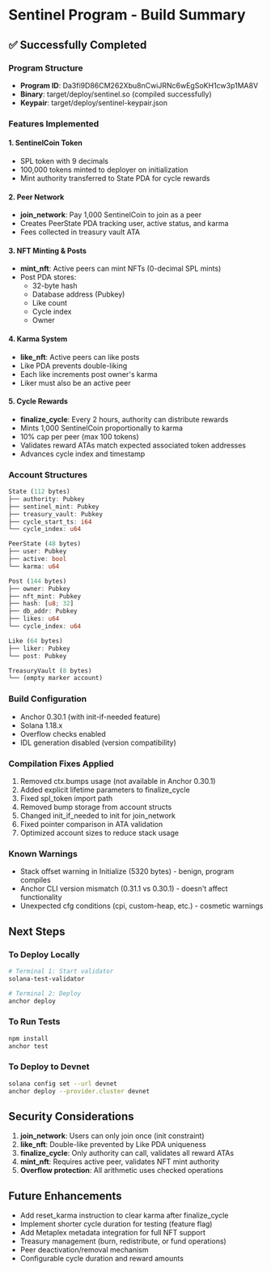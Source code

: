 # Sentinel Program - Build Summary

## ✅ Successfully Completed

### Program Structure
- **Program ID**: Da3fi9D86CM262Xbu8nCwiJRNc6wEgSoKH1cw3p1MA8V
- **Binary**: target/deploy/sentinel.so (compiled successfully)
- **Keypair**: target/deploy/sentinel-keypair.json

### Features Implemented

#### 1. SentinelCoin Token
- SPL token with 9 decimals
- 100,000 tokens minted to deployer on initialization
- Mint authority transferred to State PDA for cycle rewards

#### 2. Peer Network
- **join_network**: Pay 1,000 SentinelCoin to join as a peer
- Creates PeerState PDA tracking user, active status, and karma
- Fees collected in treasury vault ATA

#### 3. NFT Minting & Posts
- **mint_nft**: Active peers can mint NFTs (0-decimal SPL mints)
- Post PDA stores:
  - 32-byte hash
  - Database address (Pubkey)
  - Like count
  - Cycle index
  - Owner

#### 4. Karma System
- **like_nft**: Active peers can like posts
- Like PDA prevents double-liking
- Each like increments post owner's karma
- Liker must also be an active peer

#### 5. Cycle Rewards
- **finalize_cycle**: Every 2 hours, authority can distribute rewards
- Mints 1,000 SentinelCoin proportionally to karma
- 10% cap per peer (max 100 tokens)
- Validates reward ATAs match expected associated token addresses
- Advances cycle index and timestamp

### Account Structures

```rust
State (112 bytes)
├── authority: Pubkey
├── sentinel_mint: Pubkey
├── treasury_vault: Pubkey
├── cycle_start_ts: i64
└── cycle_index: u64

PeerState (48 bytes)
├── user: Pubkey
├── active: bool
└── karma: u64

Post (144 bytes)
├── owner: Pubkey
├── nft_mint: Pubkey
├── hash: [u8; 32]
├── db_addr: Pubkey
├── likes: u64
└── cycle_index: u64

Like (64 bytes)
├── liker: Pubkey
└── post: Pubkey

TreasuryVault (8 bytes)
└── (empty marker account)
```

### Build Configuration
- Anchor 0.30.1 (with init-if-needed feature)
- Solana 1.18.x
- Overflow checks enabled
- IDL generation disabled (version compatibility)

### Compilation Fixes Applied
1. Removed ctx.bumps usage (not available in Anchor 0.30.1)
2. Added explicit lifetime parameters to finalize_cycle
3. Fixed spl_token import path
4. Removed bump storage from account structs
5. Changed init_if_needed to init for join_network
6. Fixed pointer comparison in ATA validation
7. Optimized account sizes to reduce stack usage

### Known Warnings
- Stack offset warning in Initialize (5320 bytes) - benign, program compiles
- Anchor CLI version mismatch (0.31.1 vs 0.30.1) - doesn't affect functionality
- Unexpected cfg conditions (cpi, custom-heap, etc.) - cosmetic warnings

## Next Steps

### To Deploy Locally
```bash
# Terminal 1: Start validator
solana-test-validator

# Terminal 2: Deploy
anchor deploy
```

### To Run Tests
```bash
npm install
anchor test
```

### To Deploy to Devnet
```bash
solana config set --url devnet
anchor deploy --provider.cluster devnet
```

## Security Considerations
1. **join_network**: Users can only join once (init constraint)
2. **like_nft**: Double-like prevented by Like PDA uniqueness
3. **finalize_cycle**: Only authority can call, validates all reward ATAs
4. **mint_nft**: Requires active peer, validates NFT mint authority
5. **Overflow protection**: All arithmetic uses checked operations

## Future Enhancements
- Add reset_karma instruction to clear karma after finalize_cycle
- Implement shorter cycle duration for testing (feature flag)
- Add Metaplex metadata integration for full NFT support
- Treasury management (burn, redistribute, or fund operations)
- Peer deactivation/removal mechanism
- Configurable cycle duration and reward amounts
